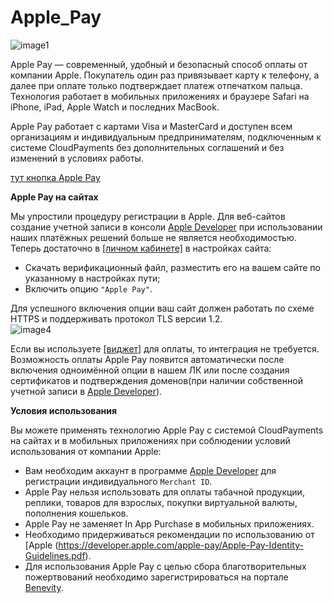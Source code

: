 # Apple_Pay 
 
![image1](images/image1.png)

Apple Pay — современный, удобный и безопасный способ оплаты от компании Apple. Покупатель один раз привязывает карту к телефону, а далее при оплате только подтверждает платеж отпечатком пальца. Технология работает в мобильных приложениях и браузере Safari на iPhone, iPad, Apple Watch и последних MacBook.

Apple Pay работает с картами Visa и MasterCard и доступен всем организациям и индивидуальным предпринимателям, подключенным к системе CloudPayments без дополнительных соглашений и без изменений в условиях работы. 

[тут кнопка Apple Pay]()

**Apple Pay на сайтах**

Мы упростили процедуру регистрации в Apple. Для веб-сайтов создание учетной записи в консоли [Apple Developer](https://developer.apple.com/) при использовании наших платёжных решений больше не является необходимостью. Теперь достаточно в [[личном кабинете]]() в настройках сайта: 

* Скачать верификационный файл, разместить его на вашем сайте по указанному в настройках пути;
* Включить опцию `"Apple Pay"`.

Для успешного включения опции ваш сайт должен работать по схеме HTTPS и поддерживать протокол TLS версии 1.2.  
![image4](images/image4.png)

Если вы используете [[виджет]]() для оплаты, то интеграция не требуется. Возможность оплаты Apple Pay появится автоматически после включения одноимённой опции в нашем ЛК или после создания сертификатов и подтверждения доменов(при наличии собственной учетной записи в [Apple Developer](https://developer.apple.com/)).

**Условия использования**

Вы можете применять технологию Apple Pay с системой CloudPayments на сайтах и в мобильных приложениях при соблюдении условий использования от компании Apple:

*  Вам необходим аккаунт в программе [Apple Developer](https://developer.apple.com/) для регистрации индивидуального `Merchant ID`.
*  Apple Pay нельзя использовать для оплаты табачной продукции, реплики, товаров для взрослых, покупки виртуальной валюты, пополнения кошельков.
*  Apple Pay не заменяет In App Purchase в мобильных приложениях.
*  Необходимо придерживаться рекомендации по использованию от [Apple (https://developer.apple.com/apple-pay/Apple-Pay-Identity-Guidelines.pdf).
*  Для использования Apple Pay с целью сбора благотворительных пожертвований необходимо зарегистрироваться на портале [Benevity](https://causes.benevity.org/causes/claim-cause-search).



 